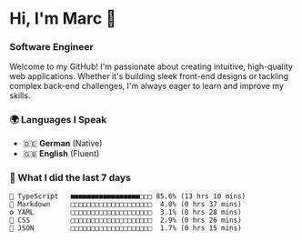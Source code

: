 # Hi, I'm Marc 👋 
### Software Engineer

Welcome to my GitHub! I'm passionate about creating intuitive, high-quality web applications. Whether it's building sleek front-end designs or tackling complex back-end challenges, I'm always eager to learn and improve my skills.  

### 🌍 Languages I Speak  
- 🇩🇪 **German** (Native)  
- 🇬🇧 **English** (Fluent)

### 🤯 What I did the last 7 days

```
🔷 TypeScript   ■■■■■■■■■■■■■■■■■□□□ 85.6% (13 hrs 10 mins)
📝 Markdown     □□□□□□□□□□□□□□□□□□□□  4.0% (0 hrs 37 mins)
⚙️ YAML         □□□□□□□□□□□□□□□□□□□□  3.1% (0 hrs 28 mins)
🎨 CSS          □□□□□□□□□□□□□□□□□□□□  2.9% (0 hrs 26 mins)
📄 JSON         □□□□□□□□□□□□□□□□□□□□  1.7% (0 hrs 15 mins)
```
